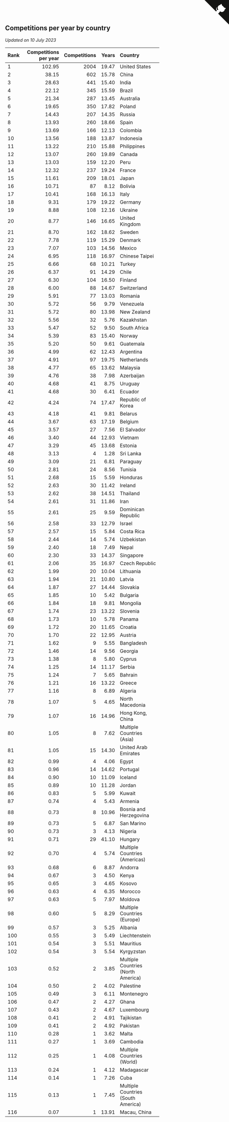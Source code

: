 ## Competitions per year by country

*Updated on 10 July 2023*

| Rank | Competitions per year | Competitions | Years | Country |
| :--- | ---: | ---: | ---: | :--- |
| 1 | 102.95 | 2004 | 19.47 | United States |
| 2 | 38.15 | 602 | 15.78 | China |
| 3 | 28.63 | 441 | 15.40 | India |
| 4 | 22.12 | 345 | 15.59 | Brazil |
| 5 | 21.34 | 287 | 13.45 | Australia |
| 6 | 19.65 | 350 | 17.82 | Poland |
| 7 | 14.43 | 207 | 14.35 | Russia |
| 8 | 13.93 | 260 | 18.66 | Spain |
| 9 | 13.69 | 166 | 12.13 | Colombia |
| 10 | 13.56 | 188 | 13.87 | Indonesia |
| 11 | 13.22 | 210 | 15.88 | Philippines |
| 12 | 13.07 | 260 | 19.89 | Canada |
| 13 | 13.03 | 159 | 12.20 | Peru |
| 14 | 12.32 | 237 | 19.24 | France |
| 15 | 11.61 | 209 | 18.01 | Japan |
| 16 | 10.71 | 87 | 8.12 | Bolivia |
| 17 | 10.41 | 168 | 16.13 | Italy |
| 18 | 9.31 | 179 | 19.22 | Germany |
| 19 | 8.88 | 108 | 12.16 | Ukraine |
| 20 | 8.77 | 146 | 16.65 | United Kingdom |
| 21 | 8.70 | 162 | 18.62 | Sweden |
| 22 | 7.78 | 119 | 15.29 | Denmark |
| 23 | 7.07 | 103 | 14.56 | Mexico |
| 24 | 6.95 | 118 | 16.97 | Chinese Taipei |
| 25 | 6.66 | 68 | 10.21 | Turkey |
| 26 | 6.37 | 91 | 14.29 | Chile |
| 27 | 6.30 | 104 | 16.50 | Finland |
| 28 | 6.00 | 88 | 14.67 | Switzerland |
| 29 | 5.91 | 77 | 13.03 | Romania |
| 30 | 5.72 | 56 | 9.79 | Venezuela |
| 31 | 5.72 | 80 | 13.98 | New Zealand |
| 32 | 5.56 | 32 | 5.76 | Kazakhstan |
| 33 | 5.47 | 52 | 9.50 | South Africa |
| 34 | 5.39 | 83 | 15.40 | Norway |
| 35 | 5.20 | 50 | 9.61 | Guatemala |
| 36 | 4.99 | 62 | 12.43 | Argentina |
| 37 | 4.91 | 97 | 19.75 | Netherlands |
| 38 | 4.77 | 65 | 13.62 | Malaysia |
| 39 | 4.76 | 38 | 7.98 | Azerbaijan |
| 40 | 4.68 | 41 | 8.75 | Uruguay |
| 41 | 4.68 | 30 | 6.41 | Ecuador |
| 42 | 4.24 | 74 | 17.47 | Republic of Korea |
| 43 | 4.18 | 41 | 9.81 | Belarus |
| 44 | 3.67 | 63 | 17.19 | Belgium |
| 45 | 3.57 | 27 | 7.56 | El Salvador |
| 46 | 3.40 | 44 | 12.93 | Vietnam |
| 47 | 3.29 | 45 | 13.68 | Estonia |
| 48 | 3.13 | 4 | 1.28 | Sri Lanka |
| 49 | 3.09 | 21 | 6.81 | Paraguay |
| 50 | 2.81 | 24 | 8.56 | Tunisia |
| 51 | 2.68 | 15 | 5.59 | Honduras |
| 52 | 2.63 | 30 | 11.42 | Ireland |
| 53 | 2.62 | 38 | 14.51 | Thailand |
| 54 | 2.61 | 31 | 11.86 | Iran |
| 55 | 2.61 | 25 | 9.59 | Dominican Republic |
| 56 | 2.58 | 33 | 12.79 | Israel |
| 57 | 2.57 | 15 | 5.84 | Costa Rica |
| 58 | 2.44 | 14 | 5.74 | Uzbekistan |
| 59 | 2.40 | 18 | 7.49 | Nepal |
| 60 | 2.30 | 33 | 14.37 | Singapore |
| 61 | 2.06 | 35 | 16.97 | Czech Republic |
| 62 | 1.99 | 20 | 10.04 | Lithuania |
| 63 | 1.94 | 21 | 10.80 | Latvia |
| 64 | 1.87 | 27 | 14.44 | Slovakia |
| 65 | 1.85 | 10 | 5.42 | Bulgaria |
| 66 | 1.84 | 18 | 9.81 | Mongolia |
| 67 | 1.74 | 23 | 13.22 | Slovenia |
| 68 | 1.73 | 10 | 5.78 | Panama |
| 69 | 1.72 | 20 | 11.65 | Croatia |
| 70 | 1.70 | 22 | 12.95 | Austria |
| 71 | 1.62 | 9 | 5.55 | Bangladesh |
| 72 | 1.46 | 14 | 9.56 | Georgia |
| 73 | 1.38 | 8 | 5.80 | Cyprus |
| 74 | 1.25 | 14 | 11.17 | Serbia |
| 75 | 1.24 | 7 | 5.65 | Bahrain |
| 76 | 1.21 | 16 | 13.22 | Greece |
| 77 | 1.16 | 8 | 6.89 | Algeria |
| 78 | 1.07 | 5 | 4.65 | North Macedonia |
| 79 | 1.07 | 16 | 14.96 | Hong Kong, China |
| 80 | 1.05 | 8 | 7.62 | Multiple Countries (Asia) |
| 81 | 1.05 | 15 | 14.30 | United Arab Emirates |
| 82 | 0.99 | 4 | 4.06 | Egypt |
| 83 | 0.96 | 14 | 14.62 | Portugal |
| 84 | 0.90 | 10 | 11.09 | Iceland |
| 85 | 0.89 | 10 | 11.28 | Jordan |
| 86 | 0.83 | 5 | 5.99 | Kuwait |
| 87 | 0.74 | 4 | 5.43 | Armenia |
| 88 | 0.73 | 8 | 10.96 | Bosnia and Herzegovina |
| 89 | 0.73 | 5 | 6.87 | San Marino |
| 90 | 0.73 | 3 | 4.13 | Nigeria |
| 91 | 0.71 | 29 | 41.10 | Hungary |
| 92 | 0.70 | 4 | 5.74 | Multiple Countries (Americas) |
| 93 | 0.68 | 6 | 8.87 | Andorra |
| 94 | 0.67 | 3 | 4.50 | Kenya |
| 95 | 0.65 | 3 | 4.65 | Kosovo |
| 96 | 0.63 | 4 | 6.35 | Morocco |
| 97 | 0.63 | 5 | 7.97 | Moldova |
| 98 | 0.60 | 5 | 8.29 | Multiple Countries (Europe) |
| 99 | 0.57 | 3 | 5.25 | Albania |
| 100 | 0.55 | 3 | 5.49 | Liechtenstein |
| 101 | 0.54 | 3 | 5.51 | Mauritius |
| 102 | 0.54 | 3 | 5.54 | Kyrgyzstan |
| 103 | 0.52 | 2 | 3.85 | Multiple Countries (North America) |
| 104 | 0.50 | 2 | 4.02 | Palestine |
| 105 | 0.49 | 3 | 6.11 | Montenegro |
| 106 | 0.47 | 2 | 4.27 | Ghana |
| 107 | 0.43 | 2 | 4.67 | Luxembourg |
| 108 | 0.41 | 2 | 4.91 | Tajikistan |
| 109 | 0.41 | 2 | 4.92 | Pakistan |
| 110 | 0.28 | 1 | 3.62 | Malta |
| 111 | 0.27 | 1 | 3.69 | Cambodia |
| 112 | 0.25 | 1 | 4.08 | Multiple Countries (World) |
| 113 | 0.24 | 1 | 4.12 | Madagascar |
| 114 | 0.14 | 1 | 7.26 | Cuba |
| 115 | 0.13 | 1 | 7.45 | Multiple Countries (South America) |
| 116 | 0.07 | 1 | 13.91 | Macau, China |


<a href="https://github.com/JustinTimeCuber/wca_statistics" class="github-corner" aria-label="View source on Github"><svg width="80" height="80" viewBox="0 0 250 250" style="fill:#151513; color:#fff; position: absolute; top: 0; border: 0; right: 0;" aria-hidden="true"><path d="M0,0 L115,115 L130,115 L142,142 L250,250 L250,0 Z"></path><path d="M128.3,109.0 C113.8,99.7 119.0,89.6 119.0,89.6 C122.0,82.7 120.5,78.6 120.5,78.6 C119.2,72.0 123.4,76.3 123.4,76.3 C127.3,80.9 125.5,87.3 125.5,87.3 C122.9,97.6 130.6,101.9 134.4,103.2" fill="currentColor" style="transform-origin: 130px 106px;" class="octo-arm"></path><path d="M115.0,115.0 C114.9,115.1 118.7,116.5 119.8,115.4 L133.7,101.6 C136.9,99.2 139.9,98.4 142.2,98.6 C133.8,88.0 127.5,74.4 143.8,58.0 C148.5,53.4 154.0,51.2 159.7,51.0 C160.3,49.4 163.2,43.6 171.4,40.1 C171.4,40.1 176.1,42.5 178.8,56.2 C183.1,58.6 187.2,61.8 190.9,65.4 C194.5,69.0 197.7,73.2 200.1,77.6 C213.8,80.2 216.3,84.9 216.3,84.9 C212.7,93.1 206.9,96.0 205.4,96.6 C205.1,102.4 203.0,107.8 198.3,112.5 C181.9,128.9 168.3,122.5 157.7,114.1 C157.9,116.9 156.7,120.9 152.7,124.9 L141.0,136.5 C139.8,137.7 141.6,141.9 141.8,141.8 Z" fill="currentColor" class="octo-body"></path></svg></a><style>.github-corner:hover .octo-arm{animation:octocat-wave 560ms ease-in-out}@keyframes octocat-wave{0%,100%{transform:rotate(0)}20%,60%{transform:rotate(-25deg)}40%,80%{transform:rotate(10deg)}}@media (max-width:500px){.github-corner:hover .octo-arm{animation:none}.github-corner .octo-arm{animation:octocat-wave 560ms ease-in-out}}</style>
